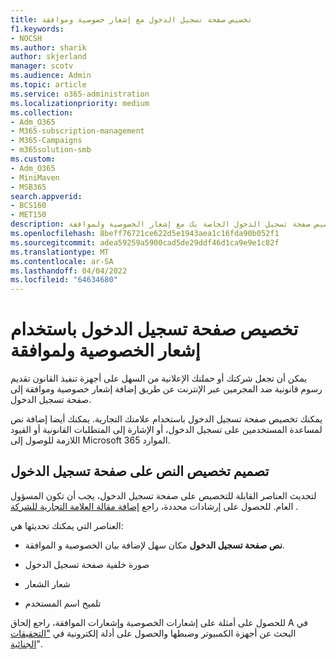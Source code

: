 ```yaml
---
title: تخصيص صفحة تسجيل الدخول مع إشعار خصوصية وموافقة
f1.keywords:
- NOCSH
ms.author: sharik
author: skjerland
manager: scotv
ms.audience: Admin
ms.topic: article
ms.service: o365-administration
ms.localizationpriority: medium
ms.collection:
- Adm_O365
- M365-subscription-management
- M365-Campaigns
- m365solution-smb
ms.custom:
- Adm_O365
- MiniMaven
- MSB365
search.appverid:
- BCS160
- MET150
description: قم بتخصيص صفحة تسجيل الدخول الخاصة بك مع إشعار الخصوصية ولموافقة Microsoft 365.
ms.openlocfilehash: 8beff76721ce622d5e1943aea1c16fda90b052f1
ms.sourcegitcommit: adea59259a5900cad5de29ddf46d1ca9e9e1c82f
ms.translationtype: MT
ms.contentlocale: ar-SA
ms.lasthandoff: 04/04/2022
ms.locfileid: "64634680"
---
```

# <a name="customize-your-sign-in-page-with-a-privacy-and-consent-notice"></a>تخصيص صفحة تسجيل الدخول باستخدام إشعار الخصوصية ولموافقة

يمكن أن تجعل شركتك أو حملتك الإعلانية من السهل على أجهزة تنفيذ القانون تقديم رسوم قانونية ضد المجرمين عبر الإنترنت عن طريق إضافة إشعار خصوصية وموافقة إلى صفحة تسجيل الدخول.

يمكنك تخصيص صفحة تسجيل الدخول باستخدام علامتك التجارية. يمكنك أيضا إضافة نص لمساعدة المستخدمين على تسجيل الدخول، أو الإشارة إلى المتطلبات القانونية أو القيود اللازمة للوصول إلى Microsoft 365 الموارد.

## <a name="design-customization-the-text-on-your-sign-in-page"></a>تصميم تخصيص النص على صفحة تسجيل الدخول

لتحديث العناصر القابلة للتخصيص على صفحة تسجيل الدخول، يجب أن تكون المسؤول العام. للحصول على إرشادات محددة، راجع [إضافة مقالة العلامة التجارية للشركة](/azure/active-directory/fundamentals/customize-branding) .

العناصر التي يمكنك تحديثها هي:

- **نص صفحة تسجيل الدخول** مكان سهل لإضافة بيان الخصوصية و الموافقة.

- صورة خلفية صفحة تسجيل الدخول

- شعار الشعار

- تلميح اسم المستخدم

للحصول على أمثلة على إشعارات الخصوصية وإشعارات الموافقة، راجع إلحاق A في البحث عن أجهزة الكمبيوتر وضبطها والحصول على أدلة إلكترونية في ["التحقيقات الجنائية](https://www.justice.gov/sites/default/files/criminal-ccips/legacy/2015/01/14/ssmanual2009.pdf)".